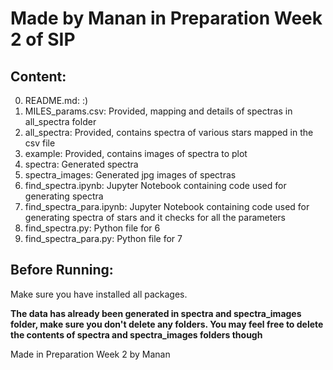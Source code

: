 # Made by Manan in Preparation Week 2 of SIP

## Content:
0. README.md: :)
1. MILES_params.csv: Provided, mapping and details of spectras in all_spectra folder
2. all_spectra: Provided, contains spectra of various stars mapped in the csv file
3. example: Provided, contains images of spectra to plot
4. spectra: Generated spectra
5. spectra_images: Generated jpg images of spectras
6. find_spectra.ipynb: Jupyter Notebook containing code used for generating spectra
7. find_spectra_para.ipynb: Jupyter Notebook containing code used for generating spectra of stars and it checks for all the parameters
8. find_spectra.py: Python file for 6
9. find_spectra_para.py: Python file for 7

## Before Running:
Make sure you have installed all packages.

**The data has already been generated in spectra and spectra_images folder, make sure you don't delete any folders. You may feel free to delete the contents of spectra and spectra_images folders though**

Made in Preparation Week 2 by Manan
